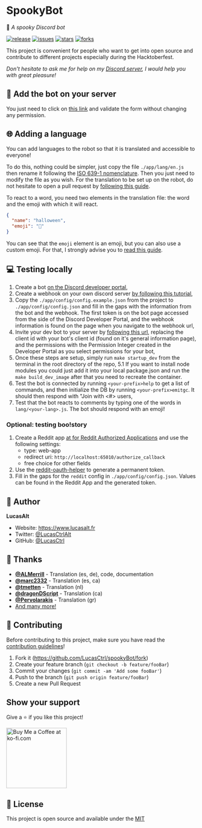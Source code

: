 # SpookyBot

🎃 _A spooky Discord bot_

[![release](https://img.shields.io/github/release/LucasCtrl/spookyBot.svg?style=flat-square&logo=github&logoColor=fafafa&colorA=191b25&colorB=32cb8b)](https://github.com/LucasCtrl/spookyBot/releases/latest)
[![issues](https://img.shields.io/github/issues/LucasCtrl/spookyBot.svg?style=flat-square&colorA=191b25)](https://github.com/LucasCtrl/spookyBot/issues)
[![stars](https://img.shields.io/github/stars/LucasCtrl/spookyBot.svg?style=flat-square&colorA=191b25)](https://github.com/LucasCtrl/spookyBot/stargazers)
[![forks](https://img.shields.io/github/forks/LucasCtrl/spookyBot.svg?style=flat-square&colorA=191b25)](https://github.com/LucasCtrl/spookyBot/network)

This project is convenient for people who want to get into open source and contribute to different projects especially during the Hacktoberfest.

_Don't hesitate to ask me for help on my [Discord server](https://discord.gg/nEDcagb), I would help you with great pleasure!_

## 🤖 Add the bot on your server

You just need to click on [this link](https://discord.com/oauth2/authorize?client_id=761568927188123669&scope=bot&permissions=1141140544) and validate the form without changing any permission.

## 🌐 Adding a language

You can add languages to the robot so that it is translated and accessible to everyone!

To do this, nothing could be simpler, just copy the file `./app/lang/en.js` then rename it following the [ISO 639-1 nomenclature](http://www.mathguide.de/info/tools/languagecode.html).
Then you just need to modify the file as you wish. For the translation to be set up on the robot, do not hesitate to open a pull request by [following this guide](https://github.com/LucasCtrl/spookyBot/blob/main/README.md#-contributing).

To react to a word, you need two elements in the translation file: the word and the emoji with which it will react.

```json
{
  "name": "halloween",
  "emoji": "🎃"
}
```

You can see that the `emoji` element is an emoji, but you can also use a custom emoji. For that, I strongly advise you to [read this guide](https://discordjs.guide/popular-topics/reactions.html#custom-emojis).

## 💻 Testing locally

1. Create a bot [on the Discord developer portal](https://discord.com/developers/applications),
2. Create a webhook on your own discord server [by following this tutorial](https://docs.gitlab.com/ee/user/project/integrations/discord_notifications.html),
3. Copy the `./app/config/config.example.json` from the project to `./app/config/config.json` and fill in the gaps with the information from the bot and the webhook. The first token is on the bot page accessed from the side of the Discord Developer Portal, and the webhook information is found on the page when you navigate to the webhook url,
4. Invite your dev bot to your server by [following this url](https://discord.com/oauth2/authorize?client_id=761568927188123669&scope=bot&permissions=1141140544), replacing the client id with your bot's client id (found on it's general information page), and the permissions with the Permission Integer created in the Developer Portal as you select permissions for your bot,
5. Once these steps are setup, simply run `make startup_dev` from the terminal in the root directory of the repo,
   5.1 If you want to install node modules you could just add it into your local package.json and run the `make build_dev_image` after that you need to recreate the container.
6. Test the bot is connected by running `<your-prefix>help` to get a list of commands, and then initialize the DB by running `<your-prefix>emitgc`. It should then respond with "Join <your-server> with <#> users,
7. Test that the bot reacts to comments by typing one of the words in `lang/<your-lang>.js`. The bot should respond with an emoji!

### Optional: testing boo!story

1. Create a Reddit app [at for Reddit Authorized Applications](https://www.reddit.com/prefs/apps) and use the following settings:
   - type: web-app
   - redirect uri: `http://localhost:65010/authorize_callback`
   - free choice for other fields
2. Use the [reddit-oauth-helper](https://github.com/not-an-aardvark/reddit-oauth-helper) to generate a permanent token.
3. Fill in the gaps for the `reddit` config in `./app/config/config.json`. Values can be found in the Reddit App and the generated token.

## 👤 Author

**LucasAlt**

- Website: https://www.lucasalt.fr
- Twitter: [@LucasCtrlAlt](https://twitter.com/LucasCtrlAlt)
- GitHub: [@LucasCtrl](https://github.com/LucasCtrl)

## 🙏 Thanks

- [**@ALMerrill**](https://github.com/ALMerrill) - Translation (es, de), code, documentation
- [**@marc2332**](https://github.com/marc2332) - Translation (es, ca)
- [**@tmetten**](https://github.com/tmetten) - Translation (nl)
- [**@dragonDScript**](https://github.com/dragonDScript) - Translation (ca)
- [**@Pervolarakis**](https://github.com/Pervolarakis) - Translation (gr)
- [And many more!](https://github.com/LucasCtrl/spookyBot/graphs/contributors)

## 🤝 Contributing

Before contributing to this project, make sure you have read the [contribution guidelines](https://github.com/LucasCtrl/spookyBot/blob/main/CONTRIBUTING.md)!

1. Fork it (https://github.com/LucasCtrl/spookyBot/fork)
2. Create your feature branch (`git checkout -b feature/fooBar`)
3. Commit your changes (`git commit -am 'Add some fooBar'`)
4. Push to the branch (`git push origin feature/fooBar`)
5. Create a new Pull Request

## Show your support

Give a ⭐️ if you like this project!

<a href='https://ko-fi.com/S6S21FLR2' target='_blank'>
  <img width='160' style='border:0px;width:160px;' src='https://cdn.ko-fi.com/cdn/kofi1.png?v=2' border='0' alt='Buy Me a Coffee at ko-fi.com' />
</a>

## 📝 License

This project is open source and available under the [MIT](https://github.com/LucasCtrl/spookyBot/blob/master/LICENSE)
